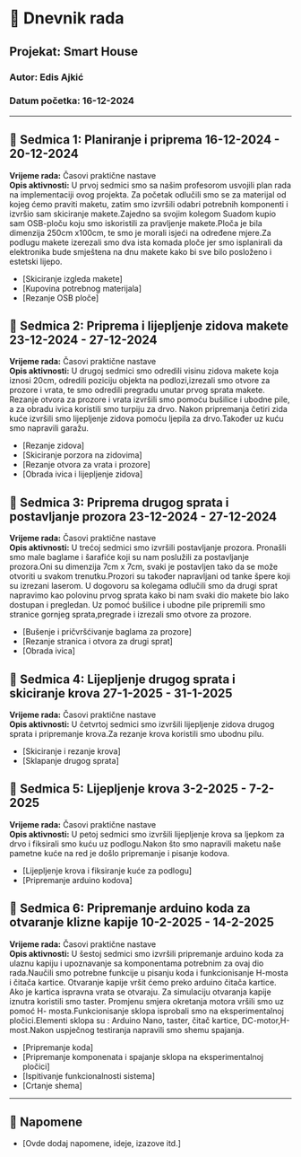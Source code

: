 # 📘 Dnevnik rada

## Projekat: Smart House
### Autor: Edis Ajkić
### Datum početka: 16-12-2024

---

## 📅 Sedmica 1: Planiranje i priprema  16-12-2024 - 20-12-2024

**Vrijeme rada:** Časovi praktične nastave  
**Opis aktivnosti:** U prvoj sedmici smo sa našim profesorom usvojili plan rada na implementaciji ovog projekta. Za početak odlučili smo se za materijal od kojeg ćemo praviti maketu, zatim smo izvršili odabri potrebnih komponenti i izvršio sam skiciranje makete.Zajedno sa svojim kolegom Suadom kupio sam OSB-ploču koju smo iskoristili za pravljenje makete.Ploča je bila dimenzija 250cm x100cm, te smo je morali isjeći na određene mjere.Za podlugu makete izerezali smo dva ista komada ploče jer smo isplanirali da elektronika bude smještena na dnu makete kako bi sve bilo posloženo i estetski lijepo. 
- [Skiciranje izgleda makete]
- [Kupovina potrebnog materijala]
- [Rezanje OSB ploče]
  
## 📅 Sedmica 2: Priprema i lijepljenje zidova makete   23-12-2024 - 27-12-2024
**Vrijeme rada:** Časovi praktične nastave  
**Opis aktivnosti:** U drugoj sedmici smo odredili visinu zidova makete koja iznosi 20cm, odredili poziciju objekta na podlozi,izrezali smo otvore za prozore i vrata, te smo odredili pregradu unutar prvog sprata makete. Rezanje otvora za prozore i vrata izvršili smo pomoću bušilice i ubodne pile, a za obradu ivica koristili smo turpiju za drvo. Nakon pripremanja četiri zida kuće izvršili smo lijepljenje zidova pomoću ljepila za drvo.Također uz kuću smo napravili garažu.
- [Rezanje zidova]
- [Skiciranje porzora na zidovima]
- [Rezanje otvora za vrata i prozore]
- [Obrada ivica i lijepljenje zidova]
## 📅 Sedmica 3: Priprema drugog sprata i postavljanje prozora  23-12-2024 - 27-12-2024
**Vrijeme rada:** Časovi praktične nastave  
**Opis aktivnosti:** U trećoj sedmici smo izvršili postavljanje prozora. Pronašli smo male baglame i šarafiće koji su nam poslužili za postavljanje prozora.Oni su dimenzija 7cm x 7cm, svaki je postavljen tako da se može otvoriti u svakom trenutku.Prozori su također napravljani od tanke špere koji su izrezani laserom. U dogovoru sa kolegama odlučili smo da drugi sprat napravimo kao polovinu prvog sprata kako bi nam svaki dio makete bio lako dostupan i pregledan. Uz pomoć bušilice i ubodne pile pripremili smo stranice gornjeg sprata,pregrade
i izrezali smo otvore za prozore.
- [Bušenje i pričvršćivanje baglama za prozore]
- [Rezanje stranica i otvora za drugi sprat]
- [Obrada ivica]
## 📅 Sedmica 4: Lijepljenje drugog sprata i skiciranje krova   27-1-2025 - 31-1-2025
**Vrijeme rada:** Časovi praktične nastave  
**Opis aktivnosti:** U četvrtoj sedmici smo izvršili lijepljenje zidova drugog sprata i pripremanje krova.Za rezanje krova koristili smo ubodnu pilu. 
- [Skiciranje i rezanje krova]
- [Sklapanje drugog sprata]
## 📅 Sedmica 5: Lijepljenje krova   3-2-2025 - 7-2-2025
**Vrijeme rada:** Časovi praktične nastave  
**Opis aktivnosti:** U petoj sedmici smo izvršili lijepljenje krova sa ljepkom za drvo i fiksirali smo kuću uz podlogu.Nakon što smo napravili maketu naše pametne kuće na red je došlo pripremanje i pisanje kodova. 
- [Lijepljenje krova i fiksiranje kuće za podlogu]
- [Pripremanje arduino kodova]
## 📅 Sedmica 6: Pripremanje arduino koda za otvaranje klizne kapije    10-2-2025 - 14-2-2025
**Vrijeme rada:** Časovi praktične nastave  
**Opis aktivnosti:** U šestoj sedmici smo izvršili pripremanje arduino koda za ulaznu kapiju i upoznavanje sa komponentama potrebnim za ovaj dio rada.Naučili smo potrebne funkcije u pisanju koda i funkcionisanje H-mosta i čitača kartice. Otvaranje kapije vršit ćemo preko arduino čitača kartice. Ako je kartica ispravna vrata se otvaraju. Za simulaciju otvaranja kapije iznutra koristili smo taster. Promjenu smjera okretanja motora vršili smo uz pomoć H- mosta.Funkcionisanje sklopa isprobali smo na eksperimentalnoj pločici.Elementi sklopa su : Arduino Nano, taster, čitač kartice, DC-motor,H-most.Nakon uspječnog testiranja napravili smo shemu spajanja.
- [Pripremanje koda]
- [Pripremanje komponenata i spajanje sklopa na eksperimentalnoj pločici]
- [Ispitivanje funkcionalnosti sistema]
- [Crtanje shema]
---

## 📝 Napomene

- [Ovde dodaj napomene, ideje, izazove itd.]
